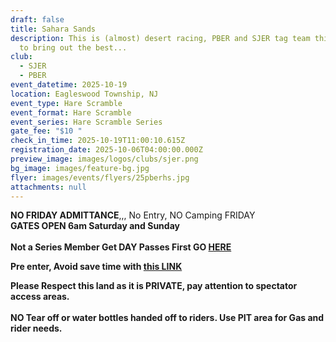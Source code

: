 ```yaml
---
draft: false
title: Sahara Sands
description: This is (almost) desert racing, PBER and SJER tag team this event
  to bring out the best...
club:
  - SJER
  - PBER
event_datetime: 2025-10-19
location: Eagleswood Township, NJ
event_type: Hare Scramble
event_format: Hare Scramble
event_series: Hare Scramble Series
gate_fee: "$10 "
check_in_time: 2025-10-19T11:00:10.615Z
registration_date: 2025-10-06T04:00:00.000Z
preview_image: images/logos/clubs/sjer.png
bg_image: images/feature-bg.jpg
flyer: images/events/flyers/25pberhs.jpg
attachments: null
---
```

**NO FRIDAY ADMITTANCE**,,, No Entry, NO Camping FRIDAY\
**GATES OPEN 6am Saturday and Sunday** \
\
**Not a Series Member Get DAY Passes First GO  [HERE](https://www.moto-tally.com/ECEA/ECEA/SeriesRegistration.aspx)**

**Pre enter, Avoid save time with [this LINK](https://www.moto-tally.com/ECEA/ECEA/PreEntry.aspx)**

**Please Respect this land as it is PRIVATE, pay attention to spectator access areas.**\
\
**NO Tear off or water bottles handed off to riders.  Use PIT area for Gas and rider needs.**